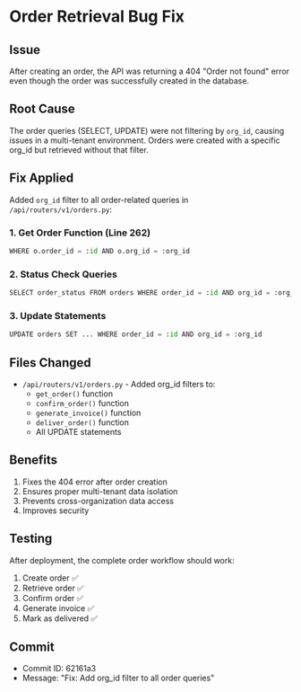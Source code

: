 # Order Retrieval Bug Fix

## Issue
After creating an order, the API was returning a 404 "Order not found" error even though the order was successfully created in the database.

## Root Cause
The order queries (SELECT, UPDATE) were not filtering by `org_id`, causing issues in a multi-tenant environment. Orders were created with a specific org_id but retrieved without that filter.

## Fix Applied
Added `org_id` filter to all order-related queries in `/api/routers/v1/orders.py`:

### 1. Get Order Function (Line 262)
```python
WHERE o.order_id = :id AND o.org_id = :org_id
```

### 2. Status Check Queries
```python
SELECT order_status FROM orders WHERE order_id = :id AND org_id = :org_id
```

### 3. Update Statements
```python
UPDATE orders SET ... WHERE order_id = :id AND org_id = :org_id
```

## Files Changed
- `/api/routers/v1/orders.py` - Added org_id filters to:
  - `get_order()` function
  - `confirm_order()` function
  - `generate_invoice()` function
  - `deliver_order()` function
  - All UPDATE statements

## Benefits
1. Fixes the 404 error after order creation
2. Ensures proper multi-tenant data isolation
3. Prevents cross-organization data access
4. Improves security

## Testing
After deployment, the complete order workflow should work:
1. Create order ✅
2. Retrieve order ✅
3. Confirm order ✅
4. Generate invoice ✅
5. Mark as delivered ✅

## Commit
- Commit ID: 62161a3
- Message: "Fix: Add org_id filter to all order queries"